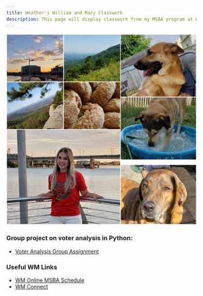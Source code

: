 ```yaml
---
title: Heather's William and Mary Classwork
description: This page will display classwork from my MSBA program at William and Mary.
---
```


![My Picture](/pics/HNovak.jpg)

### **Group project on voter analysis in Python:**

- [Voter Analysis Group Assignment](/timeseries/index.md)

### **Useful WM Links**
- [WM Online MSBA Schedule](https://www.wm.edu/offices/registrar/calendarsandexams/schoolofbusiness/index.php#omsba)
- [WM Connect](https://wmconnect.wm.edu/)


